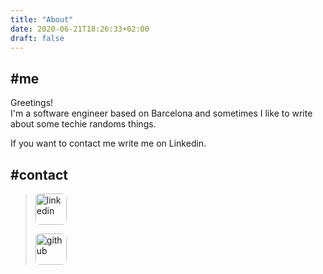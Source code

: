 ```yaml
---
title: "About"
date: 2020-06-21T18:26:33+02:00
draft: false
---
```


## #me

Greetings!   
I'm a software engineer based on Barcelona and sometimes I like to write about some techie randoms things.

If you want to contact me write me on Linkedin.

## #contact

<blockquote>
    <p>
        <a href="https://www.linkedin.com/in/carlosponsn/">
            <img src="/linkedin-logo.svg" alt="linkedin" class="left" style="border-radius: 8px;  width: 50px; height: 50px">
        </a>  
    </p>
    <p>
        <a href="https://github.com/karlospn">
            <img src="/github.svg" alt="github" class="left" style="border-radius: 8px; width: 50px; height: 50px">
        </a>
    </p>
</blockquote>
